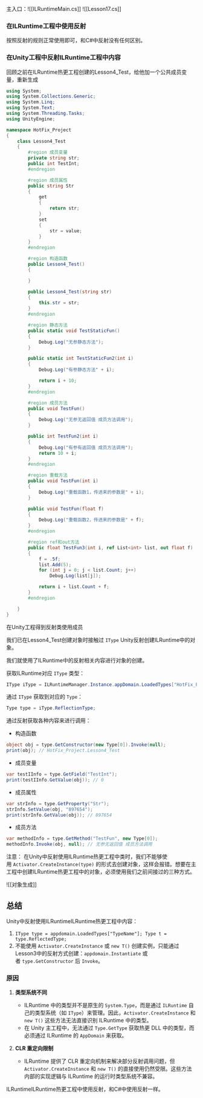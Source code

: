主入口：![[ILRuntimeMain.cs]]
![[Lesson17.cs]]
### 在ILRuntime工程中使用反射
按照反射的规则正常使用即可，和C#中反射没有任何区别。

### 在Unity工程中反射ILRuntime工程中内容
回顾之前在ILRuntime热更工程创建的Lesson4_Test，给他加一个公共成员变量，重新生成
```cs
using System;
using System.Collections.Generic;
using System.Linq;
using System.Text;
using System.Threading.Tasks;
using UnityEngine;

namespace HotFix_Project
{
    class Lesson4_Test
    {
        #region 成员变量
        private string str;
        public int TestInt;
        #endregion

        #region 成员属性
        public string Str
        {
            get
            {
                return str;
            }
            set
            {
                str = value;
            }
        }
        #endregion

        #region 构造函数
        public Lesson4_Test()
        {

        }

        public Lesson4_Test(string str)
        {
            this.str = str;
        }
        #endregion

        #region 静态方法
        public static void TestStaticFun()
        {
            Debug.Log("无参静态方法");
        }

        public static int TestStaticFun2(int i)
        {
            Debug.Log("有参静态方法" + i);

            return i + 10;
        }
        #endregion

        #region 成员方法
        public void TestFun()
        {
            Debug.Log("无参无返回值 成员方法调用");
        }

        public int TestFun2(int i)
        {
            Debug.Log("有参有返回值 成员方法调用");
            return 10 + i;
        }
        #endregion

        #region 重载方法
        public void TestFun(int i)
        {
            Debug.Log("重载函数1，传进来的参数是" + i);
        }

        public void TestFun(float f)
        {
            Debug.Log("重载函数2，传进来的参数是" + f);
        }
        #endregion

        #region ref和out方法
        public float TestFun3(int i, ref List<int> list, out float f)
        {
            f = .5f;
            list.Add(5);
            for (int j = 0; j < list.Count; j++)
                Debug.Log(list[j]);

            return i + list.Count + f;
        }
        #endregion

    }
}
```

在Unity工程得到反射类使用成员

我们已在Lesson4_Test创建对象时接触过 `IType` Unity反射创建ILRuntime中的对象。

我们就使用了ILRuntime中的反射相关内容进行对象的创建。

获取ILRuntime对应 `IType` 类型：
```cs
IType iType = ILRuntimeManager.Instance.appDomain.LoadedTypes["HotFix_Project.Lesson4_Test"];
```

通过 `IType` 获取到对应的 `Type`：
```cs
Type type = iType.ReflectionType;
```

通过反射获取各种内容来进行调用：
- 构造函数
```cs
object obj = type.GetConstructor(new Type[0]).Invoke(null);
print(obj); // HotFix_Project.Lesson4_Test
```
- 成员变量
```cs
var testIInfo = type.GetField("TestInt");
print(testIInfo.GetValue(obj)); // 0
```
- 成员属性
```cs
var strInfo = type.GetProperty("Str");
strInfo.SetValue(obj, "897654");
print(strInfo.GetValue(obj)); // 897654
```
- 成员方法
```cs
var methodInfo = type.GetMethod("TestFun", new Type[0]);
methodInfo.Invoke(obj, null); // 无参无返回值 成员方法调用
```

注意：
在Unity中反射使用ILRuntime热更工程中类时，我们不能够使用 `Activator.CreateInstance(type)` 的形式去创建对象，这样会报错。想要在主工程中创建ILRuntime热更工程中的对象，必须使用我们之前间接过的三种方式。

![[对象生成]]

## 总结
Unity中反射使用ILRuntimeILRuntime热更工程中内容：
1. `IType type = appdomain.LoadedTypes["TypeName"]; Type t = type.ReflectedType;`
2. 不能使用 `Activator.CreateInstance` 或 `new T()` 创建实例，只能通过Lesson3中的反射方式创建：`appdomain.Instantiate` 或者 `type.GetConstructor` 后 `Invoke`。
### 原因
1. **类型系统不同**
    - ILRuntime 中的类型并不是原生的 `System.Type`，而是通过 `ILRuntime` 自己的类型系统（如 `IType`）来管理。因此，`Activator.CreateInstance` 和 `new T()` 这些方法无法直接识别 ILRuntime 中的类型。
    - 在 Unity 主工程中，无法通过 `Type.GetType` 获取热更 DLL 中的类型，而必须通过 ILRuntime 的 `AppDomain` 来获取。
        
2. **CLR 重定向限制**
    - ILRuntime 提供了 CLR 重定向机制来解决部分反射调用问题，但 `Activator.CreateInstance` 和 `new T()` 的直接使用仍然受限。这些方法内部的实现逻辑与 ILRuntime 的运行时类型系统不兼容。

ILRuntimeILRuntime热更工程中使用反射，和C#中使用反射一样。